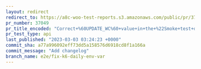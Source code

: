 ```yaml
---
layout: redirect
redirect_to: https://a8c-woo-test-reports.s3.amazonaws.com/public/pr/37049/api/index.html
pr_number: 37049
pr_title_encoded: "Correct+%60UPDATE_WC%60+value+in+the+%22Smoke+test+daily%22+workflow"
pr_test_type: api
last_published: "2023-03-03 03:24:23 +0000"
commit_sha: a77a996092eff73dd5a158576d6918cd8f1a166a
commit_message: "Add changelog"
branch_name: e2e/fix-k6-daily-env-var
---
```

